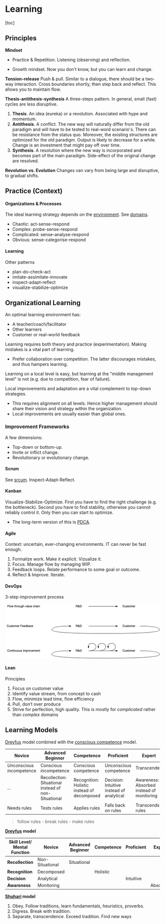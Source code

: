 # Learning

[toc]

## Principles

**Mindset**

- Practice & Repetition. Listening (observing) and reflection.

- Growth mindset. Now you don't know, but you can learn and change.

**Tension-release**
Push & pull. Similar to a dialogue, there should be a two-way interaction. Cross boundaries shortly, then step back and reflect. This allows you to maintain flow.

**Thesis-antithesis-synthesis**
A three-steps pattern. In general, small (fast) cycles are less disruptive.

1. **Thesis**. An idea (eureka) or a revolution. Associated with hype and momentum.
2. **Antithesis**. A conflict. The new way will naturally differ from the old paradigm and will have to be tested to real-word scenario's. There can be resistance from the status quo. Moreover, the existing structures are optimized for the old paradigm. Output is likely to decrease for a while. Change is an investment that might pay off over time.
3. **Synthesis**. A resolution where the new way is incorporated and becomes part of the main paradigm. Side-effect of the original change are resolved.

**Revolution vs. Evolution**
Changes van vary from being large and disruptive, to gradual shifts.

## Practice (Context)

#### Organizations & Processes

The ideal learning strategy depends on the  [environment](https://en.wikipedia.org/wiki/Cynefin_framework). See [domains](organization-structure.md#Autonomy%20and%20Alignment%20per%20Domain).

- Chaotic: act-sense-respond
- Complex: probe-sense-respond
- Complicated: sense-analyse-respond
- Obvious: sense-categorise-respond

#### Learning

Other patterns

- plan-do-check-act
- imitate-assimilate-innovate
- inspect-adapt-reflect
- visualize-stabilize-optimize

## Organizational Learning

An optimal learning environment has:

- A teacher/coach/facilitator
- Other learners
- Customer or real-world feedback

Learning requires both theory and practice (experimentation). Making mistakes is a vital part of learning.

- Prefer collaboration over competition. The latter discourages mistakes, and thus hampers learning.

Learning on a local level is easy, but learning at the "middle management level" is not (e.g. due to competition, fear of failure).

Local improvements and adaptation are a vital complement to top-down strategies.

- This requires alignment on all levels. Hence higher management should share their vision and strategy within the organization.
- Local improvements are usually easier than global ones.

### Improvement Frameworks

A few dimensions:

- Top-down or bottom-up.
- Invite or inflict change.
- Revolutionary or evolutionary change.

#### Scrum

See [srcum](scrum-guide.md). Inspect-Adapt-Reflect.

#### Kanban

Visualize-Stabilize-Optimize. First you have to find the right challenge (e.g. the bottleneck). Second you have to find stability, otherwise you cannot reliably control it. Only then you can start to optimize.

- The long-term version of this is [PDCA](https://en.wikipedia.org/wiki/PDCA).

#### Agile

Context: uncertain, ever-changing environments. IT can never be fast enough.

1. Formalize work. Make it explicit. Vizualize it.
2. Focus. Manage flow by managing WIP.
3. Feedback loops. Relate performance to some goal or outcome.
4. Reflect & Improve. Iterate.

#### DevOps

3-step improvement process

![flow-3-steps](img/flow-3-steps.png)

#### Lean

Principles

1. Focus on customer value
2. Identify value stream, from concept to cash
3. Flow, minimize lead time, flow efficiency
4. Pull, don’t over produce
5. Strive for perfection, high quality.  This is mostly for *complicated* rather than *complex* domains

## Learning Models

[Dreyfus](https://en.wikipedia.org/wiki/Dreyfus_model_of_skill_acquisition) model combined with the [conscious competence](https://en.wikipedia.org/wiki/Four_stages_of_competence) model.

| Novice                       | Advanced Beginner                                    | Competence                                  | Proficient                                | Expert                                    |
| ---------------------------- | ---------------------------------------------------- | ------------------------------------------- | ----------------------------------------- | ----------------------------------------- |
| *Un*conscious *in*competence | Conscious *in*competence                             | Conscious competence                        | *Un*conscious competence                  | Transcended                               |
| ...                          | Recollection: Situational instead of non-Situational | Recognition: Holistic instead of decomposed | Decision: Intuitive instead of analytical | Awareness: Absorbed instead of monitoring |
| Needs rules                  | Tests rules                                          | Applies rules                               | Falls back on rules                       | Transcends rules                          |

> follow rules - break rules - make rules

**[Dreyfus](https://en.wikipedia.org/wiki/Dreyfus_model_of_skill_acquisition) model**

| Skill Level/ Mental Function | Novice          | Advanced Beginner | Competence | Proficient | Expert   |
| ---------------------------- | --------------- | ----------------- | ---------- | ---------- | -------- |
| **Recollection**             | Non-Situational | Situational       |            |            |          |
| **Recognition**              | Decomposed      |                   | Holistic   |            |          |
| **Decision**                 | Analytical      |                   |            | Intuitive  |          |
| **Awareness**                | Monitoring      |                   |            |            | Absorbed |

**[Shuhari](https://en.wikipedia.org/wiki/Shuhari) model**

1. Obey. Follow traditions, learn fundamentals, heuristics, proverbs.
2. Digress. Break with tradition.
3. Separate, transcendence. Exceed tradition. Find new ways
